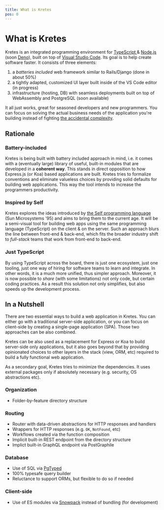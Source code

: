 ```yaml
---
title: What is Kretes
pos: 0
---
```

# What is Kretes

Kretes is an integrated programming environment for [TypeScript ](https://www.typescriptlang.org/) & [Node.js](https://nodejs.org/en/) (soon [Deno](https://github.com/denoland/deno)), built on top of [Visual Studio Code](https://code.visualstudio.com/). Its goal is to help create software faster. It consists of three elements:
1. a *batteries included* web framework similar to Rails/Django (done in about 50%)
1. a tightly adapted, customized UI layer built inside of the VS Code editor (in progress)
1. infrastructure (hosting, DB) with seamless deployments built on top of WebAssembly and PostgreSQL (soon available)

It all just works, great for seasoned developers and new programmers. You can focus on solving the actual business needs of the application you're building instead of fighting [the accidental complexity](https://wiki.c2.com/?AccidentalComplexity).

## Rationale

### Battery-included

Kretes is being built with battery included approach in mind, i.e. it comes with a (eventually large) library of useful, built-in modules that are developed in a __coherent way__. This stands in direct opposition to how Express.js (or Koa) based applications are built. Kretes tries to formalize conventions and eliminate valueless choices by providing solid defaults for building web applications. This way the tool intends to increase the programmers productivity.

### Inspired by Self

Kretes explores the ideas introduced by [the Self programming language](https://selflanguage.org/) (Sun Microsystems '95) and aims to bring them to the current age. It will be a semi-visual tool for building web apps using the same programming language (TypeScript) on the client & on the server. Such an approach blurs the line between front-end & back-end, which fits the broader industry shift to *full-stack* teams that work from front-end to back-end.

### Just TypeScript

By using TypeScript across the board, there is just one ecosystem, just one tooling, just one way of hiring for software teams to learn and integrate. In other words, it is a much more unified, thus simpler approach. Moreover, it is now possible to *share* (with some limitations) not only code, but certain coding practices. As a result this solution not only simplifies, but also speeds up the development process.

## In a Nutshell

There are two essential ways to build a web application in Kretes. You can either go with a traditional server-side application, or you can focus on client-side by creating a single-page application (SPA). Those two approaches can be also combined.

Kretes can be also used as a replacement for Express or Koa to build server-side only applications, but it also goes beyond that by providing opinionated choices to other layers in the stack (view, ORM, etc) required to build a fully functional web application.

As a secondary goal, Kretes tries to minimize the dependencies. It uses external packages only if absolutely necessary (e.g. security, OS abstractions etc).

### Organization

* Folder-by-feature directory structure

### Routing

* Router with data-driven abstractions for HTTP responses and handlers
* Wrappers for HTTP responses (e.g. `OK`, `NotFound`, etc)
* Workflows created via the function composition
* Implicit built-in REST endpoint from the directory structure
* Implict built-in GraphQL endpoint via PostGraphile

### Database

* Use of SQL via [PgTyped](https://github.com/adelsz/pgtyped)
* 100% typesafe query builder
* Reluctance to support ORMs, but flexible to do so if needed

### Client-side

* Use of ES modules via [Snowpack](https://www.snowpack.dev/) instead of bundling (for development)